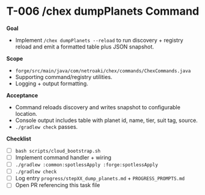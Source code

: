 # T-006 /chex dumpPlanets Command

**Goal**

- Implement `/chex dumpPlanets --reload` to run discovery + registry reload and emit a formatted table plus JSON snapshot.

**Scope**

- `forge/src/main/java/com/netroaki/chex/commands/ChexCommands.java`
- Supporting command/registry utilities.
- Logging + output formatting.

**Acceptance**

- Command reloads discovery and writes snapshot to configurable location.
- Console output includes table with planet id, name, tier, suit tag, source.
- `./gradlew check` passes.

**Checklist**

- [ ] `bash scripts/cloud_bootstrap.sh`
- [ ] Implement command handler + wiring
- [ ] `./gradlew :common:spotlessApply :forge:spotlessApply`
- [ ] `./gradlew check`
- [ ] Log entry `progress/stepXX_dump_planets.md` + `PROGRESS_PROMPTS.md`
- [ ] Open PR referencing this task file
